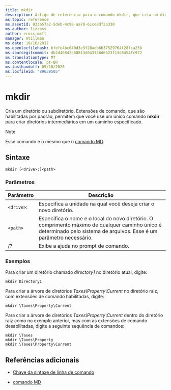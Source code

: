 ```yaml
---
title: mkdir
description: Artigo de referência para o comando mkdir, que cria um diretório ou subdiretório.
ms.topic: reference
ms.assetid: 033a57a2-5deb-4c98-aa78-61ce8df2a330
ms.author: lizross
author: eross-msft
manager: mtillman
ms.date: 10/16/2017
ms.openlocfilehash: bfefe4bc040d3e3f28adb6b37529764f28fca25b
ms.sourcegitcommit: db2d46842c68813d043738d6523f13d8454fc972
ms.translationtype: MT
ms.contentlocale: pt-BR
ms.lasthandoff: 09/10/2020
ms.locfileid: "89639505"
---
```

# <a name="mkdir"></a>mkdir

Cria um diretório ou subdiretório. Extensões de comando, que são habilitadas por padrão, permitem que você use um único comando **mkdir** para criar diretórios intermediários em um caminho especificado.

> [!NOTE]
> Esse comando é o mesmo que o [comando MD](md.md).

## <a name="syntax"></a>Sintaxe

```
mkdir [<drive>:]<path>
```

### <a name="parameters"></a>Parâmetros

| Parâmetro | Descrição |
| --------- | ----------- |
| `<drive>`: | Especifica a unidade na qual você deseja criar o novo diretório. |
| `<path>` | Especifica o nome e o local do novo diretório. O comprimento máximo de qualquer caminho único é determinado pelo sistema de arquivos. Esse é um parâmetro necessário. |
| /? | Exibe a ajuda no prompt de comando. |

### <a name="examples"></a>Exemplos

Para criar um diretório chamado *directory1* no diretório atual, digite:

```
mkdir Directory1
```

Para criar a árvore de diretórios *Taxes\Property\Current* no diretório raiz, com extensões de comando habilitadas, digite:

```
mkdir \Taxes\Property\Current
```

Para criar a árvore de diretórios *Taxes\Property\Current* dentro do diretório raiz como no exemplo anterior, mas com as extensões de comando desabilitadas, digite a seguinte sequência de comandos:

```
mkdir \Taxes
mkdir \Taxes\Property
mkdir \Taxes\Property\Current
```

## <a name="additional-references"></a>Referências adicionais

- [Chave da sintaxe de linha de comando](command-line-syntax-key.md)

- [comando MD](md.md)
